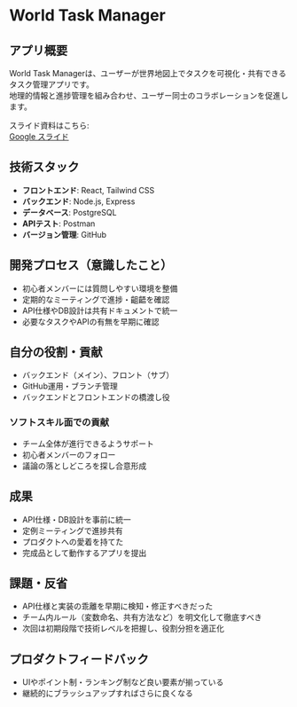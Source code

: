 # World Task Manager

## アプリ概要
World Task Managerは、ユーザーが世界地図上でタスクを可視化・共有できるタスク管理アプリです。  
地理的情報と進捗管理を組み合わせ、ユーザー同士のコラボレーションを促進します。

スライド資料はこちら:  
[Google スライド](https://docs.google.com/presentation/d/1oybZqHtZsyAmmmQYPusHTr9OvZod3rGal2QEKxEn08M/edit?slide=id.p#slide=id.p)

## 技術スタック
- **フロントエンド**: React, Tailwind CSS
- **バックエンド**: Node.js, Express
- **データベース**: PostgreSQL
- **APIテスト**: Postman
- **バージョン管理**: GitHub

## 開発プロセス（意識したこと）
- 初心者メンバーには質問しやすい環境を整備
- 定期的なミーティングで進捗・齟齬を確認
- API仕様やDB設計は共有ドキュメントで統一
- 必要なタスクやAPIの有無を早期に確認

## 自分の役割・貢献
- バックエンド（メイン）、フロント（サブ）
- GitHub運用・ブランチ管理
- バックエンドとフロントエンドの橋渡し役

### ソフトスキル面での貢献
- チーム全体が進行できるようサポート
- 初心者メンバーのフォロー
- 議論の落としどころを探し合意形成

## 成果
- API仕様・DB設計を事前に統一
- 定例ミーティングで進捗共有
- プロダクトへの愛着を持てた
- 完成品として動作するアプリを提出

## 課題・反省
- API仕様と実装の乖離を早期に検知・修正すべきだった
- チーム内ルール（変数命名、共有方法など）を明文化して徹底すべき
- 次回は初期段階で技術レベルを把握し、役割分担を適正化

## プロダクトフィードバック
- UIやポイント制・ランキング制など良い要素が揃っている
- 継続的にブラッシュアップすればさらに良くなる
